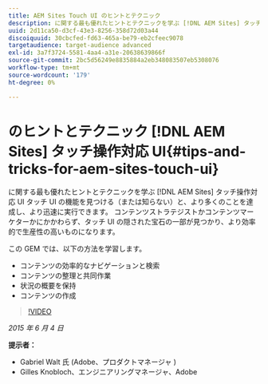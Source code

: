 ```yaml
---
title: AEM Sites Touch UI のヒントとテクニック
description: に関する最も優れたヒントとテクニックを学ぶ [!DNL AEM Sites] タッチ操作対応 UI タッチ UI の機能を見つける（または知らない）と、より多くのことを達成し、より迅速に実行できます。 コンテンツストラテジストかコンテンツマーケターかにかかわらず、タッチ UI の隠された宝石の一部が見つかり、より効率的で生産性の高いものになります。
uuid: 2d11ca50-d3cf-43e3-8256-358d72d03a44
discoiquuid: 30cbcfed-fd63-465a-be79-eb2cfeec9078
targetaudience: target-audience advanced
exl-id: 3a7f3724-5581-4aa4-a31e-20638639866f
source-git-commit: 2bc5d56249e8835884a2eb348083507eb5308076
workflow-type: tm+mt
source-wordcount: '179'
ht-degree: 0%

---
```


# のヒントとテクニック [!DNL AEM Sites] タッチ操作対応 UI{#tips-and-tricks-for-aem-sites-touch-ui}

に関する最も優れたヒントとテクニックを学ぶ [!DNL AEM Sites] タッチ操作対応 UI タッチ UI の機能を見つける（または知らない）と、より多くのことを達成し、より迅速に実行できます。 コンテンツストラテジストかコンテンツマーケターかにかかわらず、タッチ UI の隠された宝石の一部が見つかり、より効率的で生産性の高いものになります。

この GEM では、以下の方法を学習します。

* コンテンツの効率的なナビゲーションと検索
* コンテンツの整理と共同作業
* 状況の概要を保持
* コンテンツの作成

>[!VIDEO](https://video.tv.adobe.com/v/19377/?quality=9)

*2015 年 6 月 4 日*

**提示者：**

* Gabriel Walt 氏 (Adobe、プロダクトマネージャ )
* Gilles Knobloch、エンジニアリングマネージャ、Adobe

<!--
[Get back to the Overview](https://helpx.adobe.com/experience-manager/kt/eseminars/gems/aem-index.html)
-->
